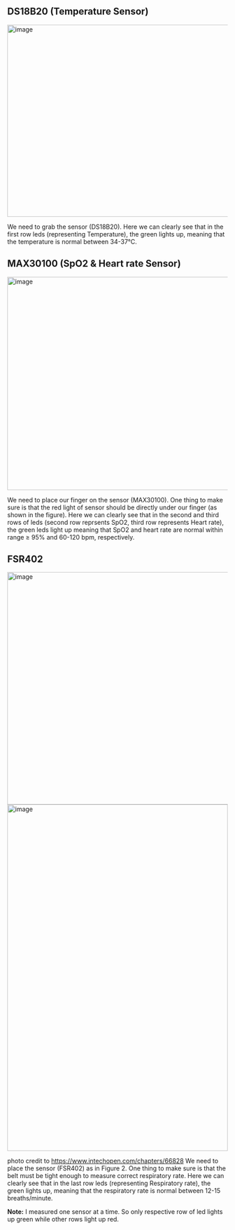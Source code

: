 ## DS18B20 (Temperature Sensor)
<img width="714" height="438" alt="image" src="https://github.com/user-attachments/assets/21146840-848a-4e4a-864b-24f35f271f50" />

We need to grab the sensor (DS18B20). Here we can clearly see that in the first row leds (representing Temperature), the green lights up, meaning that the temperature  is normal between 34-37°C.

## MAX30100 (SpO2 & Heart rate Sensor)
<img width="664" height="486" alt="image" src="https://github.com/user-attachments/assets/b0755133-3906-42b5-a09d-febb9c00d92d" />

We need to place our finger on the sensor (MAX30100). One thing to make sure is that the red light of sensor should be directly under our finger (as shown in the figure). Here we can clearly see that in the second and third rows of leds (second row reprsents SpO2, third row represents Heart rate), the green leds light up meaning that SpO2 and heart rate are normal within range ≥ 95% and 60-120 bpm, respectively.

## FSR402
<img width="676" height="530" alt="image" src="https://github.com/user-attachments/assets/9a908dcc-bcfa-4669-ad12-4dcd4cb2cb88" />

<img width="504" height="790" alt="image" src="https://github.com/user-attachments/assets/ce9555fa-660e-4081-b9ed-9f2de7939d82" />

photo credit to https://www.intechopen.com/chapters/66828
We need to place the sensor (FSR402) as in Figure 2. One thing to make sure is that the belt must be tight enough to measure correct respiratory rate. Here we can clearly see that in the last row leds (representing Respiratory rate), the green lights up, meaning that the respiratory rate  is normal between 12-15 breaths/minute.

**Note:** I measured one sensor at a time. So only respective row of led lights up green while other rows light up red. 
